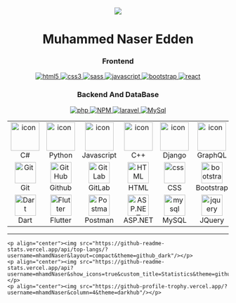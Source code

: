 <br/>
<p align="center">
	<a href="https://github.com/Bouaskaoun">
		<img src="https://readme-typing-svg.herokuapp.com?lines=Full+Stack+Web+Developer&center=true&width=380&height=45">
	</a>
</p>
<h1 align="center"> Muhammed Naser Edden </h1>


<h3 align="center">Frontend</h3>
<p align="center">
	 <a href="https://www.w3.org/html/" target="_blank"> 
	    <img src="https://img.shields.io/badge/html-E34F26.svg?style=for-the-badge&logo=html5&logoColor=white"
	      alt="html5"/> 
	  </a>
	 <a href="https://www.w3schools.com/css/" target="_blank">
	    <img src="https://img.shields.io/badge/css-1572B6.svg?style=for-the-badge&logo=css3&logoColor=white"
	      alt="css3"/>
	  </a>
	<a href="https://sass-lang.com/documentation/" target="_blank">
	    <img src="https://img.shields.io/badge/sass-ff69b4.svg?style=for-the-badge&logo=sass&logoColor=white"
	      alt="sass"/>
	  </a>
	<a href="https://developer.mozilla.org/en-US/docs/Web/JavaScript" target="_blank"> 
	    <img src="https://img.shields.io/badge/Javascript-F7DF1E.svg?style=for-the-badge&logo=javascript&logoColor=black"
	      alt="javascript"/> 
	  </a>
	 <a href="https://getbootstrap.com" target="_blank">
	    <img src="https://img.shields.io/badge/bootstrap-7952B3.svg?style=for-the-badge&logo=bootstrap&logoColor=white"
	      alt="bootstrap"/>
	  </a>
	 <a href="https://reactjs.org/" target="_blank"> 
	    <img src="https://img.shields.io/badge/reactjs-61DAFB.svg?style=for-the-badge&logo=react&logoColor=black"
	      alt="react"/> 
	  </a>
</p>

<h3 align="center">Backend And DataBase</h3>
<p align="center">
  <a href="https://nodejs.org" target="_blank"> 
    <img src="https://img.shields.io/badge/php-blue.svg?style=for-the-badge&logo=php&logoColor=white"
      alt="php"/> 
  </a>
 <a href="https://www.npmjs.com" target="_blank"> 
    <img src="https://img.shields.io/badge/NPM-%23000000.svg?style=for-the-badge&logo=npm&logoColor=white"
      alt="NPM"/> 
  </a>

  <a href="https://expressjs.com" target="_blank">
    <img src="https://img.shields.io/badge/laravel-red.svg?style=for-the-badge&logo=laravel&logoColor=white"
      alt="laravel" />
  </a>
  <a href="https://www.mysql.com/" target="_blank"> 
    <img src="https://img.shields.io/badge/MySQL-00000F?style=for-the-badge&logo=mysql&logoColor=white"
      alt="MySql"/>
  </a>
</p>

<table>
  <tr>
    <td align="center" width="96">
        <img src="https://techstack-generator.vercel.app/csharp-icon.svg" alt="icon" width="65" height="65" />
      <br>C#
    </td>
    <td align="center" width="96">
      <a href="#macropower-tech">
        <img src="https://techstack-generator.vercel.app/python-icon.svg" alt="icon" width="65" height="65" />
      </a>
      <br>Python
    </td>
    <td align="center" width="96">
        <img src="https://techstack-generator.vercel.app/js-icon.svg" alt="icon" width="65" height="65" />
      <br>Javascript
    </td>
    <td align="center" width="96">
        <img src="https://techstack-generator.vercel.app/cpp-icon.svg" alt="icon" width="65" height="65" />
      <br>C++
    </td>
    <td align="center" width="96">
        <img src="https://techstack-generator.vercel.app/django-icon.svg" alt="icon" width="65" height="65" />
      <br>Django
    </td>
    <td align="center" width="96">
        <img src="https://techstack-generator.vercel.app/graphql-icon.svg" alt="icon" width="65" height="65" />
      <br>GraphQL
    </td>
    <td align="center" width="96">
        <img src="https://techstack-generator.vercel.app/docker-icon.svg" alt="icon" width="65" height="65" />
      <br>Docker
    </td>
    <td align="center" width="96">
        <img src="https://techstack-generator.vercel.app/restapi-icon.svg" alt="icon" width="65" height="65" />
      <br>Rest
    </td>
    <td align="center" width="96">
        <img src="https://techstack-generator.vercel.app/kubernetes-icon.svg" alt="icon" width="65" height="65" />
      <br>Kubernetes
    </td>
  </tr>
  <tr>
    <td align="center" width="96"> 
        <img src="https://user-images.githubusercontent.com/25181517/192108372-f71d70ac-7ae6-4c0d-8395-51d8870c2ef0.png" width="48" height="48" alt="Git" />
      <br>Git
    </td>
    <td align="center" width="96">
        <img src="https://user-images.githubusercontent.com/25181517/192108374-8da61ba1-99ec-41d7-80b8-fb2f7c0a4948.png" width="48" height="48" alt="GitHub" />
      <br>Github
    </td>
    <td align="center"  width="96">
        <img src="https://user-images.githubusercontent.com/25181517/192108376-c675d39b-90f6-4073-bde6-5a9291644657.png" width="48" height="48" alt="GitLab" />
      <br>GitLab
    </td>
    <td align="center"  width="96">
        <img src="https://skillicons.dev/icons?i=html" width="48" height="48" alt="HTML" />
      <br>HTML
    </td>
    <td align="center" width="96">
        <img src="https://skillicons.dev/icons?i=css" width="48" height="48" alt="css" />
      <br>CSS
    </td>
    <td align="center"  width="96">
        <img src="https://skillicons.dev/icons?i=bootstrap" width="48" height="48" alt="bootstrap" />
      <br>Bootstrap
    </td>
    <td align="center" width="96">
        <img src="https://skillicons.dev/icons?i=tailwind" width="48" height="48" alt="tailwind" />
      <br>Tailwind
    </td>
    <td align="center" width="96">
        <img src="https://skillicons.dev/icons?i=postgres" width="48" height="48" alt="PostgreSQL" />
      <br>PostgreSQL
    </td>
    <td align="center" width="96">
        <img src="https://skillicons.dev/icons?i=redis" width="48" height="48" alt="redis" />
      <br>redis
    </td>
  </tr>
 <tr>
      <td align="center" width="96">
        <img src="https://user-images.githubusercontent.com/25181517/186150304-1568ffdf-4c62-4bdc-9cf1-8d8efcea7c5b.png" width="48" height="48" alt="Dart" />
      <br>Dart
    </td>
        <td align="center" width="96">
        <img src="https://user-images.githubusercontent.com/25181517/186150365-da1eccce-6201-487c-8649-45e9e99435fd.png" width="48" height="48" alt="Flutter" />
      <br>Flutter
    </td>
        <td align="center" width="96">
        <img src="https://user-images.githubusercontent.com/25181517/192109061-e138ca71-337c-4019-8d42-4792fdaa7128.png" width="48" height="48" alt="Postman" />
      <br>Postman
    </td>
          <td align="center" width="96">
        <img src="https://skillicons.dev/icons?i=dotnet" width="48" height="48" alt="ASP.NET Core" />
      <br>ASP.NET
    </td>
            <td align="center" width="96">
        <img src="https://skillicons.dev/icons?i=mysql" width="48" height="48" alt="mysql" />
      <br>MySQL
    </td>
              <td align="center" width="96">
        <img src="https://skillicons.dev/icons?i=jquery" width="48" height="48" alt="jquery" />
      <br>JQuery
    </td>
 </tr>
</table>

<hr/>
<p align="center">
	
	<p align="center"><img src="https://github-readme-stats.vercel.app/api/top-langs/?username=mhamdNaser&layout=compact&theme=github_dark"/></p>
	<p align="center"><img src="https://github-readme-stats.vercel.app/api?username=mhamdNaser&show_icons=true&custom_title=Statistics&theme=github_dark"/></p>
	<p align="center"><img src="https://github-profile-trophy.vercel.app/?username=mhamdNaser&column=4&theme=darkhub"/></p>
</p>


